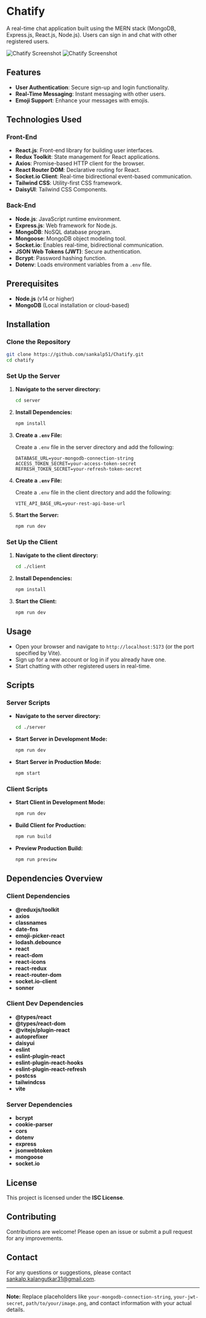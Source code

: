 # Chatify

A real-time chat application built using the MERN stack (MongoDB, Express.js, React.js, Node.js). Users can sign in and chat with other registered users.

![Chatify Screenshot](./lightmode.png)
![Chatify Screenshot](./darkmode.png)

## Features

- **User Authentication**: Secure sign-up and login functionality.
- **Real-Time Messaging**: Instant messaging with other users.
- **Emoji Support**: Enhance your messages with emojis.

## Technologies Used

### Front-End

- **React.js**: Front-end library for building user interfaces.
- **Redux Toolkit**: State management for React applications.
- **Axios**: Promise-based HTTP client for the browser.
- **React Router DOM**: Declarative routing for React.
- **Socket.io Client**: Real-time bidirectional event-based communication.
- **Tailwind CSS**: Utility-first CSS framework.
- **DaisyUI**: Tailwind CSS Components.

### Back-End

- **Node.js**: JavaScript runtime environment.
- **Express.js**: Web framework for Node.js.
- **MongoDB**: NoSQL database program.
- **Mongoose**: MongoDB object modeling tool.
- **Socket.io**: Enables real-time, bidirectional communication.
- **JSON Web Tokens (JWT)**: Secure authentication.
- **Bcrypt**: Password hashing function.
- **Dotenv**: Loads environment variables from a `.env` file.

## Prerequisites

- **Node.js** (v14 or higher)
- **MongoDB** (Local installation or cloud-based)

## Installation

### Clone the Repository

```bash
git clone https://github.com/sankalp51/Chatify.git
cd chatify
```

### Set Up the Server

1. **Navigate to the server directory:**

    ```bash
    cd server
    ```

2. **Install Dependencies:**

    ```bash
    npm install
    ```

3. **Create a `.env` File:**

    Create a `.env` file in the server directory and add the following:

    ```env
    DATABASE_URL=your-mongodb-connection-string
    ACCESS_TOKEN_SECRET=your-access-token-secret
    REFRESH_TOKEN_SECRET=your-refresh-token-secret
    ```

4. **Create a `.env` File:**

    Create a `.env` file in the client directory and add the following:

    ```env
    VITE_API_BASE_URL=your-rest-api-base-url
    ```

5. **Start the Server:**

    ```bash
    npm run dev
    ```

### Set Up the Client

1. **Navigate to the client directory:**

    ```bash
    cd ./client
    ```

2. **Install Dependencies:**

    ```bash
    npm install
    ```

3. **Start the Client:**

    ```bash
    npm run dev
    ```

## Usage

- Open your browser and navigate to `http://localhost:5173` (or the port specified by Vite).
- Sign up for a new account or log in if you already have one.
- Start chatting with other registered users in real-time.

## Scripts

### Server Scripts

- **Navigate to the server directory:**

    ```bash
    cd ./server
    ```


- **Start Server in Development Mode:**

    ```bash
    npm run dev
    ```

- **Start Server in Production Mode:**

    ```bash
    npm start
    ```

### Client Scripts

- **Start Client in Development Mode:**

    ```bash
    npm run dev
    ```

- **Build Client for Production:**

    ```bash
    npm run build
    ```

- **Preview Production Build:**

    ```bash
    npm run preview
    ```

## Dependencies Overview

### Client Dependencies

- **@reduxjs/toolkit**
- **axios**
- **classnames**
- **date-fns**
- **emoji-picker-react**
- **lodash.debounce**
- **react**
- **react-dom**
- **react-icons**
- **react-redux**
- **react-router-dom**
- **socket.io-client**
- **sonner**

### Client Dev Dependencies

- **@types/react**
- **@types/react-dom**
- **@vitejs/plugin-react**
- **autoprefixer**
- **daisyui**
- **eslint**
- **eslint-plugin-react**
- **eslint-plugin-react-hooks**
- **eslint-plugin-react-refresh**
- **postcss**
- **tailwindcss**
- **vite**

### Server Dependencies

- **bcrypt**
- **cookie-parser**
- **cors**
- **dotenv**
- **express**
- **jsonwebtoken**
- **mongoose**
- **socket.io**

## License

This project is licensed under the **ISC License**.

## Contributing

Contributions are welcome! Please open an issue or submit a pull request for any improvements.

## Contact

For any questions or suggestions, please contact [sankalp.kalangutkar31@gmail.com](mailto:sankalp.kalangutkar31@gmail.com).

---

**Note:** Replace placeholders like `your-mongodb-connection-string`, `your-jwt-secret`, `path/to/your/image.png`, and contact information with your actual details.
